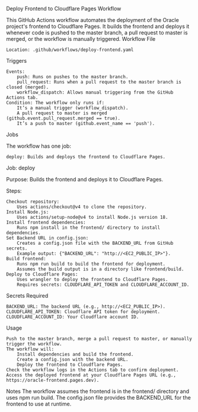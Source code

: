 Deploy Frontend to Cloudflare Pages Workflow

This GitHub Actions workflow automates the deployment of the Oracle project's frontend to Cloudflare Pages. It builds the frontend and deploys it whenever code is pushed to the master branch, a pull request to master is merged, or the workflow is manually triggered.
Workflow File

    Location: .github/workflows/deploy-frontend.yaml

Triggers

    Events:
        push: Runs on pushes to the master branch.
        pull_request: Runs when a pull request to the master branch is closed (merged).
        workflow_dispatch: Allows manual triggering from the GitHub Actions tab.
    Condition: The workflow only runs if:
        It’s a manual trigger (workflow_dispatch).
        A pull request to master is merged (github.event.pull_request.merged == true).
        It’s a push to master (github.event_name == 'push').

Jobs

The workflow has one job:

    deploy: Builds and deploys the frontend to Cloudflare Pages.

Job: deploy

Purpose: Builds the frontend and deploys it to Cloudflare Pages.

Steps:

    Checkout repository:
        Uses actions/checkout@v4 to clone the repository.
    Install Node.js:
        Uses actions/setup-node@v4 to install Node.js version 18.
    Install frontend dependencies:
        Runs npm install in the frontend/ directory to install dependencies.
    Set Backend URL in config.json:
        Creates a config.json file with the BACKEND_URL from GitHub secrets.
        Example output: {"BACKEND_URL": "http://<EC2_PUBLIC_IP>"}.
    Build frontend:
        Runs npm run build to build the frontend for deployment.
        Assumes the build output is in a directory like frontend/build.
    Deploy to Cloudflare Pages:
        Uses wrangler to deploy the frontend to Cloudflare Pages.
        Requires secrets: CLOUDFLARE_API_TOKEN and CLOUDFLARE_ACCOUNT_ID.

Secrets Required

    BACKEND_URL: The backend URL (e.g., http://<EC2_PUBLIC_IP>).
    CLOUDFLARE_API_TOKEN: Cloudflare API token for deployment.
    CLOUDFLARE_ACCOUNT_ID: Your Cloudflare account ID.

Usage

    Push to the master branch, merge a pull request to master, or manually trigger the workflow.
    The workflow will:
        Install dependencies and build the frontend.
        Create a config.json with the backend URL.
        Deploy the frontend to Cloudflare Pages.
    Check the workflow logs in the Actions tab to confirm deployment.
    Access the deployed frontend at your Cloudflare Pages URL (e.g., https://oracle-frontend.pages.dev).

Notes
    The workflow assumes the frontend is in the frontend/ directory and uses npm run build.
    The config.json file provides the BACKEND_URL for the frontend to use at runtime.